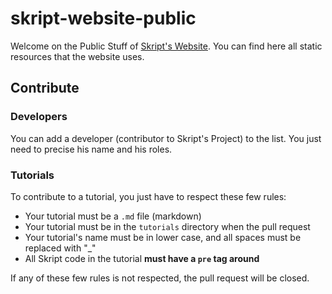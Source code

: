 # skript-website-public

Welcome on the Public Stuff of [Skript's Website](https://github.com/Olyno/skript-website). You can find here all static resources that the website uses.

## Contribute

### Developers

You can add a developer (contributor to Skript's Project) to the list. You just need to precise his name and his roles.

### Tutorials

To contribute to a tutorial, you just have to respect these few rules:
 - Your tutorial must be a ``.md`` file (markdown)
 - Your tutorial must be in the ``tutorials`` directory when the pull request
 - Your tutorial's name must be in lower case, and all spaces must be replaced with "_"
 - All Skript code in the tutorial **must have a ``pre`` tag around**

If any of these few rules is not respected, the pull request will be closed.